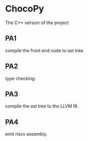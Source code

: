 # ChocoPy

The C++ version of the project

## PA1
compile the front end code to ast tree.

## PA2
type checking.

## PA3
compile the ast tree to the LLVM IR.

## PA4
emit riscv assembly.